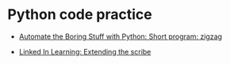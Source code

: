 # Python code practice

- [Automate the Boring Stuff with Python: Short program: zigzag](zigzag.py)

- [Linked In Learning: Extending the scribe](extending_the_scribe.py)

